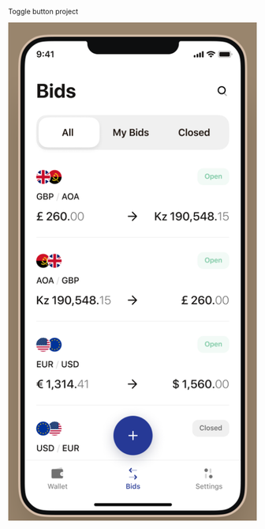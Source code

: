 Toggle button project

<img src ="https://github.com/SinaSys/currency_exchange_dribbble/blob/master/lib/app.png"/>
